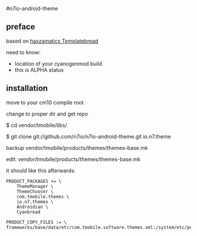 #n7io-android-theme

## preface  
        
based on [haxzamatics Templatebread](https://github.com/haxzamatic/Templatebread "Templatebread by haxzamatic") 

need to know:

- location of your cyanogenmod build
- this is ALPHA status

## installation 


move to your cm10 compile root

change to proper dir and get repo

$ cd vendor/tmobile/libs/

$ git clone git://github.com/n7io/n7io-android-theme.git io.n7.theme

backup vendor/tmobile/products/themes/themes-base.mk

edit: vendor/tmobile/products/themes/themes-base.mk

 it should like this afterwards:

    PRODUCT_PACKAGES += \
        ThemeManager \
        ThemeChooser \
        com.tmobile.themes \
        io.n7.themes \
        Androidian \
        Cyanbread
        
    PRODUCT_COPY_FILES := \
    frameworks/base/data/etc/com.tmobile.software.themes.xml:/system/etc/permissions/com.tmobile.software.themes.xml